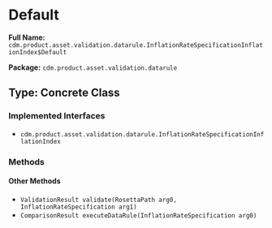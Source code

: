 # Default

**Full Name:** `cdm.product.asset.validation.datarule.InflationRateSpecificationInflationIndex$Default`

**Package:** `cdm.product.asset.validation.datarule`

## Type: Concrete Class

### Implemented Interfaces

- `cdm.product.asset.validation.datarule.InflationRateSpecificationInflationIndex`

### Methods

#### Other Methods

- `ValidationResult validate(RosettaPath arg0, InflationRateSpecification arg1)`
- `ComparisonResult executeDataRule(InflationRateSpecification arg0)`

